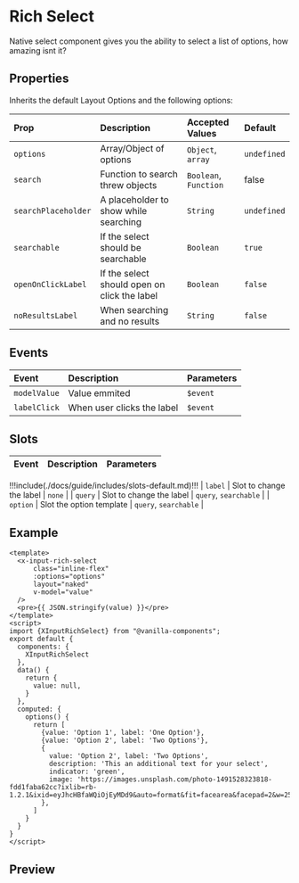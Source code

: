 # Rich Select

Native select component gives you the ability to select a list of options, how amazing isnt it?

## Properties

Inherits the default Layout Options and the following options:

| Prop                | Description                                  | Accepted Values            | Default     |
|:--------------------|:---------------------------------------------|:---------------------------|:------------|
| `options`           | Array/Object of options                      | `Object`, `array`          | `undefined` |`
| `search`            | Function to search threw objects             | `Boolean`, `Function`      | false       |
| `searchPlaceholder` | A placeholder to show while searching        | `String`                   | `undefined` |
| `searchable`        | If the select should be searchable           | `Boolean`                  | `true`      |
| `openOnClickLabel`  | If the select should open on click the label | `Boolean`                  | `false`     |
| `noResultsLabel`    | When searching and no results                | `String`                   | `false`     |

## Events

| Event        | Description                | Parameters |
|:-------------|:---------------------------|:-----------|
| `modelValue` | Value emmited              | `$event`   |
| `labelClick` | When user clicks the label | `$event`   |

## Slots

| Event    | Description              | Parameters            |
|:---------|:-------------------------|:----------------------|
!!!include(./docs/guide/includes/slots-default.md)!!!
| `label`  | Slot to change the label | `none`                |
| `query`  | Slot to change the label | `query`, `searchable` |
| `option` | Slot the option template | `query`, `searchable` |

## Example

```vue
<template>
  <x-input-rich-select
      class="inline-flex"
      :options="options"
      layout="naked"
      v-model="value"
  />
  <pre>{{ JSON.stringify(value) }}</pre>
</template>
<script>
import {XInputRichSelect} from "@vanilla-components";
export default {
  components: {
    XInputRichSelect
  },
  data() {
    return {
      value: null,
    }
  },
  computed: {
    options() {
      return [
        {value: 'Option 1', label: 'One Option'},
        {value: 'Option 2', label: 'Two Options'},
        {
          value: 'Option 2', label: 'Two Options',
          description: 'This an additional text for your select',
          indicator: 'green',
          image: 'https://images.unsplash.com/photo-1491528323818-fdd1faba62cc?ixlib=rb-1.2.1&ixid=eyJhcHBfaWQiOjEyMDd9&auto=format&fit=facearea&facepad=2&w=256&h=256&q=80',
        },
      ]
    }
  }
}
</script>
```

## Preview
<wrapper src="inputs/rich-select/demo" />
